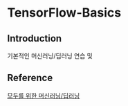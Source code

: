 # TensorFlow-Basics

## Introduction
기본적인 머신러닝/딥러닝 연습 및 

## Reference
[모두를 위한 머신러닝/딥러닝](http://hunkim.github.io/ml/)
